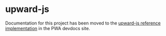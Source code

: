 # upward-js

Documentation for this project has been moved to the [upward-js reference implementation][] in the PWA devdocs site.

[upward-js reference implementation]: https://magento.github.io/pwa-studio/technologies/upward/reference-implementation/
